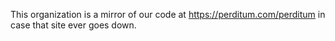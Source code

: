 This organization is a mirror of our code at https://perditum.com/perditum in case that site ever goes down.
